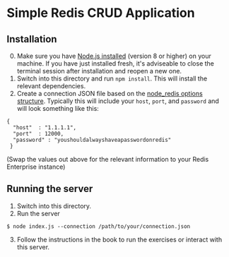 # Simple Redis CRUD Application

## Installation
0. Make sure you have [Node.js installed](https://nodejs.org/en/download/) (version 8 or higher) on your machine. If you have just installed fresh, it's adviseable to close the terminal session after installation and reopen a new one. 
1. Switch into this directory and run `npm install`. This will install the relevant dependencies.
2. Create a connection JSON file based on the [node_redis options structure](https://github.com/NodeRedis/node_redis#options-object-properties). Typically this will include your `host`, `port`, and `password` and will look something like this:
```
{
  "host"  : "1.1.1.1",
  "port"  : 12000,
  "password" : "youshouldalwayshaveapasswordonredis"
 }
 ```
 (Swap the values out above for the relevant information to your Redis Enterprise instance)
 
 
## Running the server
1. Switch into this directory.
2. Run the server
```
$ node index.js --connection /path/to/your/connection.json
```
3. Follow the instructions in the book to run the exercises or interact with this server.

